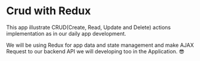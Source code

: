 # Crud with Redux

This app illustrate CRUD(Create, Read, Update and Delete) actions implementation as in our daily app development.

We will be using Redux for app data and state management and make AJAX Request to our backend API we will developing too in the Application. :sunglasses:
